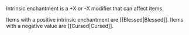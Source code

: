 Intrinsic enchantment is a +X or -X modifier that can affect items.

Items with a positive intrinsic enchantment are [[Blessed|Blessed]]. Items with a negative value are [[Cursed|Cursed]].